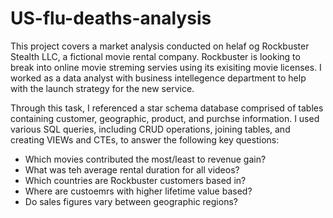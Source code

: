 # US-flu-deaths-analysis
This project covers a market analysis conducted on helaf og Rockbuster Stealth LLC, a fictional movie rental company. Rockbuster is looking to break into online movie streming servies using its exisiting movie licenses. I worked as a data analyst with business intellegence department to help with the launch strategy for the new service. 

Through this task, I referenced a star schema database comprised of tables containing customer, geographic, product, and purchse information. I used various SQL queries, including CRUD operations, joining tables, and creating VIEWs and CTEs, to answer the following key questions:
- Which movies contributed the most/least to revenue gain?
- What was teh average rental duration for all videos?
- Which countries are Rockbuster customers based in?
- Where are custoemrs with higher lifetime value based?
- Do sales figures vary between geographic regions?
